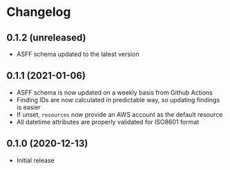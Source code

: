 # Changelog

0.1.2 (unreleased)
------------------

* ASFF schema updated to the latest version

0.1.1 (2021-01-06)
------------------

* ASFF schema is now updated on a weekly basis from Github Actions
* Finding IDs are now calculated in predictable way, so updating findings is easier
* If unset, `resources` now provide an AWS account as the default resource 
* All datetime attributes are properly validated for ISO8601 format


0.1.0 (2020-12-13)
-------------------

* Initial release
